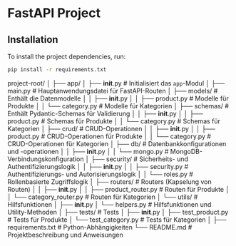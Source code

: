 # FastAPI Project

## Installation

To install the project dependencies, run:

```bash
pip install -r requirements.txt
```

project-root/
│
├── app/
│   ├── __init__.py                # Initialisiert das `app`-Modul
│   ├── main.py                    # Hauptanwendungsdatei für FastAPI-Routen
│   ├── models/                    # Enthält die Datenmodelle
│   │   ├── __init__.py
│   │   ├── product.py             # Modelle für Produkte
│   │   └── category.py            # Modelle für Kategorien
│   ├── schemas/                   # Enthält Pydantic-Schemas für Validierung
│   │   ├── __init__.py
│   │   ├── product.py             # Schemas für Produkte
│   │   └── category.py            # Schemas für Kategorien
│   ├── crud/                      # CRUD-Operationen
│   │   ├── __init__.py
│   │   ├── product.py             # CRUD-Operationen für Produkte
│   │   └── category.py            # CRUD-Operationen für Kategorien
│   ├── db/                        # Datenbankkonfigurationen und -operationen
│   │   ├── __init__.py
│   │   └── mongo.py               # MongoDB-Verbindungskonfiguration
│   ├── security/                  # Sicherheits- und Authentifizierungslogik
│   │   ├── __init__.py
│   │   ├── security.py            # Authentifizierungs- und Autorisierungslogik
│   │   └── roles.py               # Rollenbasierte Zugriffslogik
│   ├── routers/                   # Routers (Kapselung von Routen)
│   │   ├── __init__.py
│   │   ├── product_router.py      # Routen für Produkte
│   │   └── category_router.py     # Routen für Kategorien
│   └── utils/                     # Hilfsfunktionen
│       ├── __init__.py
│       └── helpers.py             # Hilfsfunktionen und Utility-Methoden
│
├── tests/                         # Tests
│   ├── __init__.py
│   ├── test_product.py            # Tests für Produkte
│   └── test_category.py           # Tests für Kategorien
│
├── requirements.txt               # Python-Abhängigkeiten
└── README.md                      # Projektbeschreibung und Anweisungen
